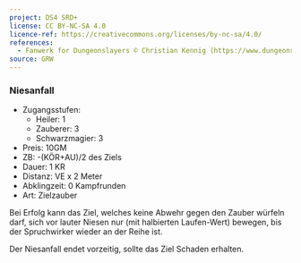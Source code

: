 ```yaml
---
project: DS4 SRD+
license: CC BY-NC-SA 4.0
licence-ref: https://creativecommons.org/licenses/by-nc-sa/4.0/
references: 
  - Fanwerk for Dungeonslayers © Christian Kennig (https://www.dungeonslayers.net/)
source: GRW
---
```


### Niesanfall

- Zugangsstufen:
  - Heiler: 1
  - Zauberer: 3
  - Schwarzmagier: 3
- Preis: 10GM
- ZB: -(KÖR+AU)/2 des Ziels
- Dauer: 1 KR
- Distanz: VE x 2 Meter
- Abklingzeit: 0 Kampfrunden
- Art: Zielzauber

Bei Erfolg kann das Ziel, welches keine Abwehr gegen den Zauber würfeln darf, sich vor lauter Niesen nur (mit halbierten Laufen-Wert) bewegen, bis der Spruchwirker wieder an der Reihe ist.

Der Niesanfall endet vorzeitig, sollte das Ziel Schaden erhalten.

